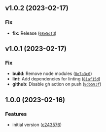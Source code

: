 <!--next-version-placeholder-->

## v1.0.2 (2023-02-17)
### Fix
* **fix:** Release ([`68e5dfd`](https://github.com/entelecheia/python-template/commit/68e5dfd19aef90f1a808ab07023b657b629809b8))

## v1.0.1 (2023-02-17)
### Fix
* **build:** Remove node modules ([`8e7a3c0`](https://github.com/entelecheia/python-template/commit/8e7a3c057b5c9511e5f2c53ba5dcc3dcc81dec5f))
* **lint:** Add dependencies for linting ([`81af15d`](https://github.com/entelecheia/python-template/commit/81af15d6cfb7b34dbd2758da06b0e44129ef209b))
* **github:** Disable gh action on push ([`8d5593f`](https://github.com/entelecheia/python-template/commit/8d5593f36b8b56bbf3a57c4689baec4b0878decd))

## 1.0.0 (2023-02-16)

### Features

- initial version ([c243576](https://github.com/entelecheia/python-template/commit/c243576681a29e7a71e389e94074364dc8ea6734))
